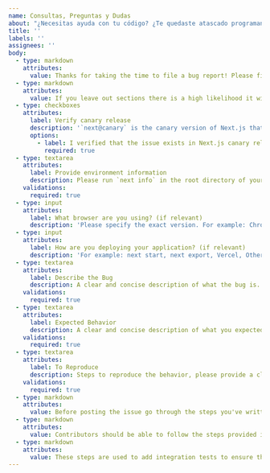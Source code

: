 ```yaml
---
name: Consultas, Preguntas y Dudas
about: "¿Necesitas ayuda con tu código? ¿Te quedaste atascado programando?"
title: ''
labels: ''
assignees: ''
body:
  - type: markdown
    attributes:
      value: Thanks for taking the time to file a bug report! Please fill out this form as completely as possible.
  - type: markdown
    attributes:
      value: If you leave out sections there is a high likelihood it will be moved to the GitHub Discussions ["Help" section](https://github.com/vercel/next.js/discussions/categories/help).
  - type: checkboxes
    attributes:
      label: Verify canary release
      description: '`next@canary` is the canary version of Next.js that ships daily. It includes all features and fixes that have not been released to the stable version yet. Think of canary as a public beta. Some issues may already be fixed in the canary version, so please verify that your issue reproduces before opening a new issue.'
      options:
        - label: I verified that the issue exists in Next.js canary release
          required: true
  - type: textarea
    attributes:
      label: Provide environment information
      description: Please run `next info` in the root directory of your project and paste the results. You might need to use `npx --no-install next info` if next is not in the current PATH.
    validations:
      required: true
  - type: input
    attributes:
      label: What browser are you using? (if relevant)
      description: 'Please specify the exact version. For example: Chrome 100.0.4878.0'
  - type: input
    attributes:
      label: How are you deploying your application? (if relevant)
      description: 'For example: next start, next export, Vercel, Other platform'
  - type: textarea
    attributes:
      label: Describe the Bug
      description: A clear and concise description of what the bug is.
    validations:
      required: true
  - type: textarea
    attributes:
      label: Expected Behavior
      description: A clear and concise description of what you expected to happen.
    validations:
      required: true
  - type: textarea
    attributes:
      label: To Reproduce
      description: Steps to reproduce the behavior, please provide a clear code snippets that always reproduces the issue or a GitHub repository. Screenshots can be provided in the issue body below.
    validations:
      required: true
  - type: markdown
    attributes:
      value: Before posting the issue go through the steps you've written down to make sure the steps provided are detailed and clear.
  - type: markdown
    attributes:
      value: Contributors should be able to follow the steps provided in order to reproduce the bug.
  - type: markdown
    attributes:
      value: These steps are used to add integration tests to ensure the same issue does not happen again. Thanks in advance!
---
```

